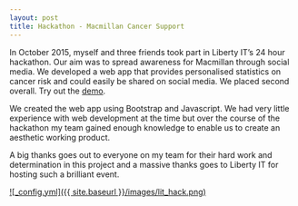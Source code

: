 ```yaml
---
layout: post
title: Hackathon - Macmillan Cancer Support
---
```

In October 2015, myself and three friends took part in Liberty IT’s 24 hour hackathon. Our aim was to spread awareness for Macmillan through social media. We developed a web app that provides personalised statistics on cancer risk and could easily be shared on social media. We placed second overall. Try out the <a href="{{ site.baseurl }}/projects/LibertyITHackathon/" target="_blank">demo</a>.

We created the web app using Bootstrap and Javascript. We had very little experience with web development at the time but over the course of the hackathon my team gained enough knowledge to enable us to create an aesthetic working product. 

A big thanks goes out to everyone on my team for their hard work and determination in this project and a massive thanks goes to Liberty IT for hosting such a brilliant event.

<a href="{{ site.baseurl }}/projects/LibertyITHackathon/" target="_blank">![_config.yml]({{ site.baseurl }}/images/lit_hack.png)</a>